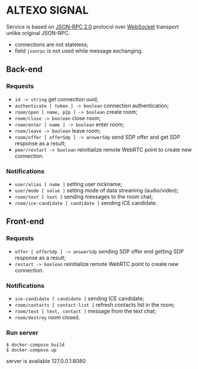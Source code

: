 # ALTEXO SIGNAL #

Service is based on [JSON-RPC 2.0](http://www.jsonrpc.org/specification) protocol over [WebSocket](https://developer.mozilla.org/en-US/docs/Web/API/WebSocket) transport unlike original JSON-RPC.

*   connections are not stateless;
*   field `jsonrpc` is not used while message exchanging.

## Back-end ##

### Requests ###

*   `id -> string` get connection uuid;
*   `authenticate [ token ] -> boolean` connection authentication;
*   `room/open [ name, p2p ] -> boolean` create room;
*   `room/close -> boolean` close room;
*   `room/enter [ name ] -> boolean` enter room;
*   `room/leave -> boolean` leave room;
*   `room/offer [ offerSdp ] -> answerSdp` send SDP offer and get SDP response as a result;
*   `peer/restart -> boolean` reinitialize remote WebRTC point to create new connection.

### Notifications ###

*   `user/alias [ name ]` setting user nickname;
*   `user/mode [ value ]` setting mode of data streaming (audio/video);
*   `room/text [ text ]` sending messages to the room chat;
*   `room/ice-candidate [ candidate ]` sending ICE candidate.

## Front-end ##

### Requests ###

*   `offer [ offerSdp ] -> answerSdp` sending SDP offer end getting SDP response as a result;
*   `restart -> boolean` reinitialize remote WebRTC point to create new connection.

### Notifications ###

*   `ice-candidate [ candidate ]` sending ICE candidate;
*   `room/contacts [ contact-list ]` refresh contacts list in the room;
*   `room/text [ text, contact ]` message from the text chat;
*   `room/destroy` room closed.

### Run server ###
```
$ docker-compose build
$ docker-compose up
```
server is avaliable 127.0.0.1:8080
